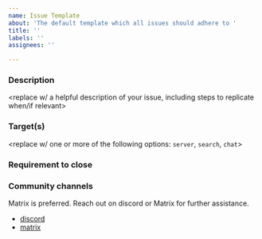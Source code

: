 ```yaml
---
name: Issue Template
about: 'The default template which all issues should adhere to '
title: ''
labels: ''
assignees: ''

---
```


### Description

<replace w/ a helpful description of your issue, including steps to replicate when/if relevant>

### Target(s)

<replace w/ one or more of the following options: `server`, `search`, `chat`>

### Requirement to close

<please describe what is required to close this issue here>

### Community channels

Matrix is preferred. Reach out on discord or Matrix for further assistance. 

- [discord](https://discord.gg/CuJVfgZf54)
- [matrix](https://matrix.to/#/#arguflow-general:matrix.zerodao.gg)
